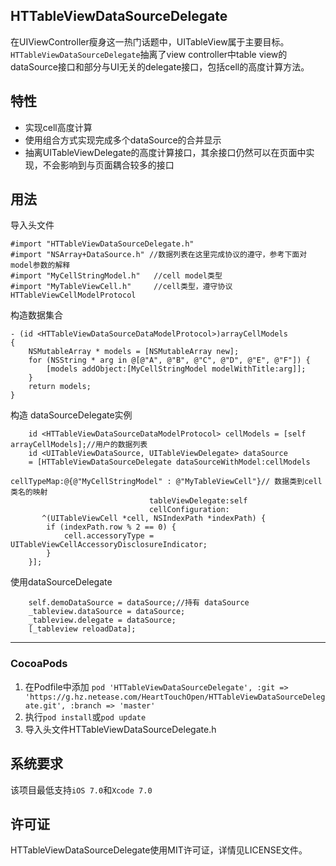 HTTableViewDataSourceDelegate
---
在UIViewController瘦身这一热门话题中，UITableView属于主要目标。  
`HTTableViewDataSourceDelegate`抽离了view controller中table view的dataSource接口和部分与UI无关的delegate接口，包括cell的高度计算方法。

特性
---

* 实现cell高度计算
* 使用组合方式实现完成多个dataSource的合并显示
* 抽离UITableViewDelegate的高度计算接口，其余接口仍然可以在页面中实现，不会影响到与页面耦合较多的接口

用法
---

导入头文件

	#import "HTTableViewDataSourceDelegate.h"
	#import "NSArray+DataSource.h" //数据列表在这里完成协议的遵守，参考下面对model参数的解释
	#import "MyCellStringModel.h"	//cell model类型
	#import "MyTableViewCell.h"		//cell类型，遵守协议HTTableViewCellModelProtocol
	
构造数据集合

	- (id <HTTableViewDataSourceDataModelProtocol>)arrayCellModels
	{
	    NSMutableArray * models = [NSMutableArray new];
	    for (NSString * arg in @[@"A", @"B", @"C", @"D", @"E", @"F"]) {
	        [models addObject:[MyCellStringModel modelWithTitle:arg]];
	    }
	    return models;
	}
构造 dataSourceDelegate实例

		id <HTTableViewDataSourceDataModelProtocol> cellModels = [self arrayCellModels];//用户的数据列表
	    id <UITableViewDataSource, UITableViewDelegate> dataSource
	    = [HTTableViewDataSourceDelegate dataSourceWithModel:cellModels
	                                     cellTypeMap:@{@"MyCellStringModel" : @"MyTableViewCell"}// 数据类到cell类名的映射
	                               tableViewDelegate:self
	                               cellConfiguration:
	       ^(UITableViewCell *cell, NSIndexPath *indexPath) {
	        if (indexPath.row % 2 == 0) {
	            cell.accessoryType = UITableViewCellAccessoryDisclosureIndicator;
	        }
	    }];
	    
使用dataSourceDelegate

		self.demoDataSource = dataSource;//持有 dataSource
	    _tableview.dataSource = dataSource;
	    _tableview.delegate = dataSource;
	    [_tableview reloadData]; 
	    
---
###	CocoaPods
1. 在Podfile中添加 `pod 'HTTableViewDataSourceDelegate', :git => 'https://g.hz.netease.com/HeartTouchOpen/HTTableViewDataSourceDelegate.git', :branch => 'master'`
2. 执行`pod install`或`pod update`
3. 导入头文件HTTableViewDataSourceDelegate.h
	
系统要求
---

该项目最低支持`iOS 7.0`和`Xcode 7.0`

许可证
---

HTTableViewDataSourceDelegate使用MIT许可证，详情见LICENSE文件。
	